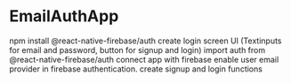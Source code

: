# EmailAuthApp
npm install @react-native-firebase/auth
create login screen UI (Textinputs for email and password, button for signup and login)
import auth from @react-native-firebase/auth
connect app with firebase
enable user email provider in firebase authentication.
create signup and login functions
